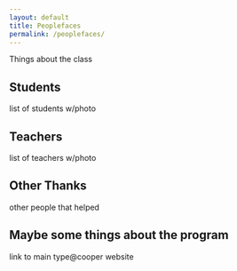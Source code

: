 ```yaml
---
layout: default
title: Peoplefaces
permalink: /peoplefaces/
---
```

Things about the class

## Students
list of students w/photo

## Teachers
list of teachers w/photo

## Other Thanks
other people that helped

## Maybe some things about the program
link to main type@cooper website
